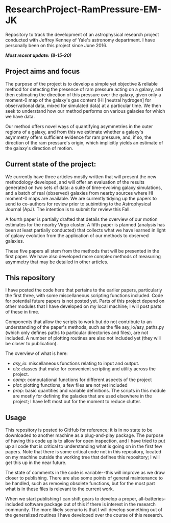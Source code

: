 # ResearchProject-RamPressure-EM-JK
Repository to track the development of an astrophysical research project conducted with Jeffrey Kenney of Yale's astronomy department. I have personally been on this project since June 2016.

__*Most recent update: (8-15-20)*__

## Project aims and focus
The purpose of the project is to develop a simple yet objective & reliable method for detecting the presence of ram pressure acting on a galaxy, and then estimating the direction of this pressure over the galaxy, given only a moment-0 map of the galaxy's gas content (HI [neutral hydrogen] for observational data, mixed for simulated data) at a particular time. We then seek to understand how our method performs on various galaxies for which we have data.

Our method offers novel ways of quantifying asymmetries in the outer regions of a galaxy, and from this we estimate whether a galaxy's asymmetry offers sufficient evidence for ram pressure, and, if so, the direction of the ram pressure's origin, which implicitly yields an estimate of the galaxy's direction of motion.

## Current state of the project:
We currently have three articles mostly written that will present the new methodology developed, and will offer an evaluation of the results generated on two sets of data: a suite of time-evolving galaxy simulations, and a batch of real (observed) galaxies from nearby sources where HI moment-0 maps are available. We are currently tidying up the papers to send to co-authors for review prior to subimtting to the Astrophysical Journal (ApJ). The intention is to submit for review this Fall.

A fourth paper is partially drafted that details the overview of our motion estimates for the nearby Virgo cluster. A fifth paper is planned (analysis has been at least partially conducted) that collects what we have learned in light of galaxy evolution from the application of our methods to observed galaxies.

These five papers all stem from the methods that will be presented in the first paper. We have also developed more complex methods of measuring asymmetry that may be detailed in other articles.

## This repository
I have posted the code here that pertains to the earlier papers, particularly the first three, with some miscellaneous scripting functions included. Code for potential future papers is not posted yet. Parts of this project depend on other modules that I have developed on my local machine; I will post parts of these in time.

Components that allow the scripts to work but do not contribute to an understanding of the paper's methods, such as the file asy_io/asy_paths.py (which only defines paths to particular directories and files), are not included. A number of plotting routines are also not included yet (they will be closer to publication).

The overview of what is here:
* *asy_io*: miscellaneous functions relating to input and output.
* *cls*: classes that make for convenient scripting and utility across the project.
* *comp*: computational functions for different aspects of the project
* *plot*: plotting functions, a few files are not yet included
* *prop*: basic quantities and variable definitions. The scripts in this module are mostly for defining the galaxies that are used elsewhere in the project; I have left most out for the moment to reduce clutter.

## Usage
This repository is posted to GitHub for reference; it is in no state to be downloaded to another machine as a plug-and-play package. The purpose of having this code up is to allow for open inspection, and I have tried to put up all code that is critical to understanding what is going on in the first few papers. Note that there is some critical code not in this repository, located on my machine outside the working tree that defines this repository; I will get this up in the near future.

The state of comments in the code is variable--this will improve as we draw closer to publishing. There are also some points of general maintenance to be handled, such as removing obsolete functions, but for the most part what is in these files is relevant to the current work.

When we start publishing I can shift gears to develop a proper, all-batteries-included software package out of this if there is interest in the research community. The more likely scenario is that I will develop something out of the generalized routines I have developed over the course of this research.
